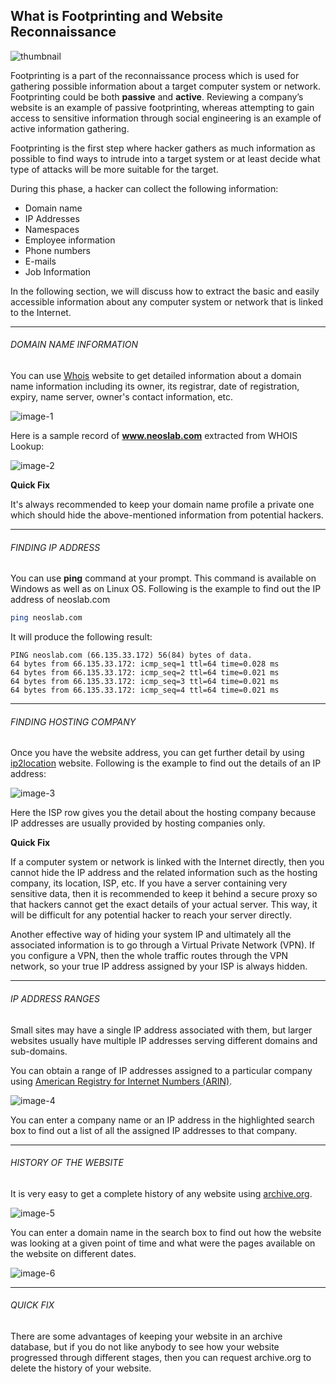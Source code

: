 ## What is Footprinting and Website Reconnaissance

![thumbnail](https://raw.githubusercontent.com/neoslab/tutorials/master/thumbnails/c7f9715eba13379c9c4a5972d6ab409e-1920x1080.jpg "Thumbnail")

Footprinting is a part of the reconnaissance process which is used for gathering possible information about a target computer system or network. Footprinting could be both **passive** and **active**. Reviewing a company’s website is an example of passive footprinting, whereas attempting to gain access to sensitive information through social engineering is an example of active information gathering.

Footprinting is the first step where hacker gathers as much information as possible to find ways to intrude into a target system or at least decide what type of attacks will be more suitable for the target.

During this phase, a hacker can collect the following information:

- Domain name
- IP Addresses
- Namespaces
- Employee information
- Phone numbers
- E-mails
- Job Information

In the following section, we will discuss how to extract the basic and easily accessible information about any computer system or network that is linked to the Internet.

* * *

###### DOMAIN NAME INFORMATION

You can use [Whois](http://www.whois.com/whois) website to get detailed information about a domain name information including its owner, its registrar, date of registration, expiry, name server, owner's contact information, etc.

![image-1](https://raw.githubusercontent.com/neoslab/tutorials/master/medias/c7f9715eba13379c9c4a5972d6ab409e-1.png "Image-1")

Here is a sample record of **www.neoslab.com** extracted from WHOIS Lookup:

![image-2](https://raw.githubusercontent.com/neoslab/tutorials/master/medias/c7f9715eba13379c9c4a5972d6ab409e-2.png "Image-2")

**Quick Fix**

It's always recommended to keep your domain name profile a private one which should hide the above-mentioned information from potential hackers.

* * *

###### FINDING IP ADDRESS

You can use **ping** command at your prompt. This command is available on Windows as well as on Linux OS. Following is the example to find out the IP address of neoslab.com

```bash
ping neoslab.com
```

It will produce the following result:

```none
PING neoslab.com (66.135.33.172) 56(84) bytes of data.
64 bytes from 66.135.33.172: icmp_seq=1 ttl=64 time=0.028 ms
64 bytes from 66.135.33.172: icmp_seq=2 ttl=64 time=0.021 ms
64 bytes from 66.135.33.172: icmp_seq=3 ttl=64 time=0.021 ms
64 bytes from 66.135.33.172: icmp_seq=4 ttl=64 time=0.021 ms
```

* * *

###### FINDING HOSTING COMPANY

Once you have the website address, you can get further detail by using [ip2location](http://www.ip2location.com) website. Following is the example to find out the details of an IP address:

![image-3](https://raw.githubusercontent.com/neoslab/tutorials/master/medias/c7f9715eba13379c9c4a5972d6ab409e-3.png "Image-3")

Here the ISP row gives you the detail about the hosting company because IP addresses are usually provided by hosting companies only.

**Quick Fix**

If a computer system or network is linked with the Internet directly, then you cannot hide the IP address and the related information such as the hosting company, its location, ISP, etc. If you have a server containing very sensitive data, then it is recommended to keep it behind a secure proxy so that hackers cannot get the exact details of your actual server. This way, it will be difficult for any potential hacker to reach your server directly.

Another effective way of hiding your system IP and ultimately all the associated information is to go through a Virtual Private Network (VPN). If you configure a VPN, then the whole traffic routes through the VPN network, so your true IP address assigned by your ISP is always hidden.

* * *

###### IP ADDRESS RANGES

Small sites may have a single IP address associated with them, but larger websites usually have multiple IP addresses serving different domains and sub-domains.

You can obtain a range of IP addresses assigned to a particular company using [American Registry for Internet Numbers (ARIN)](https://whois.arin.net/rest/net/).

![image-4](https://raw.githubusercontent.com/neoslab/tutorials/master/medias/c7f9715eba13379c9c4a5972d6ab409e-4.png "Image-4")

You can enter a company name or an IP address in the highlighted search box to find out a list of all the assigned IP addresses to that company.

* * *

###### HISTORY OF THE WEBSITE

It is very easy to get a complete history of any website using [archive.org](https://archive.org/).

![image-5](https://raw.githubusercontent.com/neoslab/tutorials/master/medias/c7f9715eba13379c9c4a5972d6ab409e-5.png "Image-5")

You can enter a domain name in the search box to find out how the website was looking at a given point of time and what were the pages available on the website on different dates.

![image-6](https://raw.githubusercontent.com/neoslab/tutorials/master/medias/c7f9715eba13379c9c4a5972d6ab409e-6.png "Image-6")

* * *

###### QUICK FIX

There are some advantages of keeping your website in an archive database, but if you do not like anybody to see how your website progressed through different stages, then you can request archive.org to delete the history of your website.
